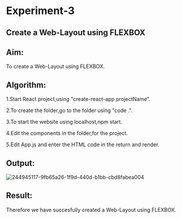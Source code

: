 # Experiment-3

## Create a Web-Layout using FLEXBOX

## Aim:
To create a Web-Layout using FLEXBOX.

## Algorithm:

1.Start React project,using "create-react-app projectName".

2.To create the folder,go to the folder using "code .".

3.To start the website using localhost,npm start.

4.Edit the components in the folder,for the project.

5.Edit App.js and enter the HTML code in the return and render.

## Output:
![244945117-9fb65a26-1f9d-440d-b1bb-cbd8fabea004](https://github.com/SaiDarshan2003/Experimnt-3/assets/94692595/f315e7fc-e360-4b55-9224-3d2afe6a6e7a)




## Result:
Therefore we have succesfully created a Web-Layout using FLEXBOX.

